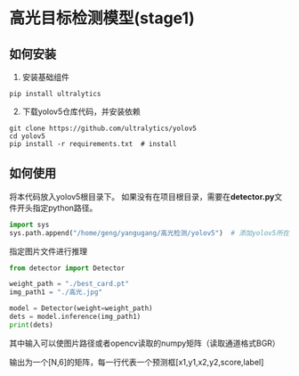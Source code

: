 # 高光目标检测模型(stage1)
## 如何安装
1. 安装基础组件
```shell
pip install ultralytics
```
2. 下载yolov5仓库代码，并安装依赖
``` shell
git clone https://github.com/ultralytics/yolov5
cd yolov5
pip install -r requirements.txt  # install
```

## 如何使用
将本代码放入yolov5根目录下。
如果没有在项目根目录，需要在**detector.py**文件开头指定python路径。
```python
import sys
sys.path.append("/home/geng/yangugang/高光检测/yolov5")  # 添加yolov5所在路径
```

指定图片文件进行推理
```python
from detector import Detector

weight_path = "./best_card.pt"
img_path1 = "./高光.jpg"

model = Detector(weight=weight_path)
dets = model.inference(img_path1)
print(dets)
```
其中输入可以使图片路径或者opencv读取的numpy矩阵（读取通道格式BGR）

输出为一个[N,6]的矩阵，每一行代表一个预测框[x1,y1,x2,y2,score,label]